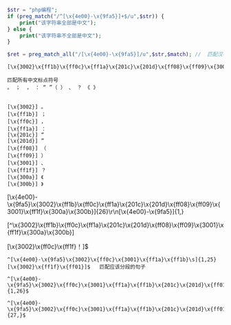 

```php 
$str = "php编程";
if (preg_match("/^[\x{4e00}-\x{9fa5}]+$/u",$str)) {
    print("该字符串全部是中文");
} else {
    print("该字符串不全部是中文");
}

$ret = preg_match_all("/[\x{4e00}-\x{9fa5}]/u",$str,$match); //  匹配汉字内容并捕获存入 $match 
```

```
[\x{3002}\x{ff1b}\x{ff0c}\x{ff1a}\x{201c}\x{201d}\x{ff08}\x{ff09}\x{3001}\x{ff1f}\x{300a}\x{300b}]

匹配所有中文标点符号
。 ；  ， ： “ ”（ ） 、 ？ 《 》 


[\x{3002}] 。
[\x{ff1b}] ；
[\x{ff0c}] ，
[\x{ff1a}] ：
[\x{201c}] “
[\x{201d}] ”
[\x{ff08}] （
[\x{ff09}] ）
[\x{3001}] 、
[\x{ff1f}] ？
[\x{300a}] 《
[\x{300b}] 》
```


[\x{4e00}-\x{9fa5}\x{3002}\x{ff1b}\x{ff0c}\x{ff1a}\x{201c}\x{201d}\x{ff08}\x{ff09}\x{3001}\x{ff1f}\x{300a}\x{300b}]{26}\r\n[\x{4e00}-\x{9fa5}]{1,}

[^\x{3002}\x{ff1b}\x{ff0c}\x{ff1a}\x{201c}\x{201d}\x{ff08}\x{ff09}\x{3001}\x{ff1f}\x{300a}\x{300b}]

[\x{3002}\x{ff0c}\x{ff1f}！]$

```
^[\x{4e00}-\x{9fa5}\x{3002}\x{ff0c}\x{3001}\x{ff1a}\x{ff1b}\s]{1,25}[\x{3002}\x{ff1f}\x{ff01}]$   匹配应该分段的句子

^[\x{4e00}-\x{9fa5}\x{3002}\x{ff0c}\x{3001}\x{ff1a}\x{ff1b}\x{201c}\x{201d}\x{ff01}\x{ff1f}\x{300a}\x{300b}\x{ff1a}\x{2018}\x{2019}\x{ff08}\x{ff09}]{1,26}$

^[\x{4e00}-\x{9fa5}\x{3002}\x{ff0c}\x{3001}\x{ff1a}\x{ff1b}\x{201c}\x{201d}\x{ff01}\x{ff1f}\x{300a}\x{300b}\x{ff1a}\x{2018}\x{2019}\x{ff08}\x{ff09}]{27,}$

```